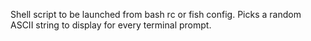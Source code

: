 Shell script to be launched from bash rc or fish config. Picks a random ASCII string to display for every terminal prompt.
